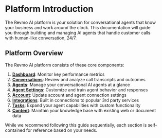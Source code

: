 # Platform Introduction

The Revmo AI platform is your solution for conversational agents that know your business and work around the clock. This documentation will guide you through building and managing AI agents that handle customer calls with human-like conversation, 24/7.

## Platform Overview

The Revmo AI platform consists of these core components:

1. [**Dashboard**](./01-dashboard.md): Monitor key performance metrics
2. [**Conversations**](./02-conversations.md): Review and analyze call transcripts and outcomes
3. [**Agents**](./03-agents.md): Manage your conversational AI agents at a glance
4. [**Agent Settings**](./04-agent-settings.md): Customize and train agent behavior and responses
5. [**Account**](./05-account.md): Update account and agent connection settings
6. [**Integrations**](./06-integrations.md): Built in connections to popular 3rd party services
7. [**Tasks**](./07-tasks.md): Expand your agent capabilities with custom functionality
8. [**Content**](./08-content.md): Maintain your knowledge base with existing web or document data

While we recommend following this guide sequentially, each section is self-contained for reference based on your needs.
